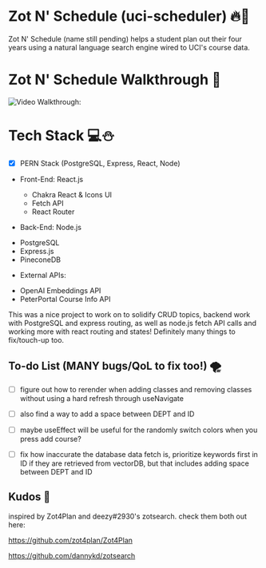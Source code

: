 # **Zot N' Schedule (uci-scheduler)** 🔥💖
Zot N' Schedule (name still pending) helps a student plan out their four years using a natural language search engine wired to UCI's course data.

# **Zot N' Schedule Walkthrough** 🚀
<img src='https://github.com/Xire7/uci-scheduler/blob/main/frontend/uci-scheduler/images/ZotNScheduleDraft2.gif' title='Video Walkthrough' width='' alt='Video Walkthrough: '></img>

# **Tech Stack** 💻⛄
- [X] PERN Stack (PostgreSQL, Express, React, Node) 

* Front-End: React.js
    - Chakra React & Icons UI
    - Fetch API
    - React Router

* Back-End: Node.js
-  PostgreSQL
-  Express.js
-  PineconeDB 

* External APIs:
- OpenAI Embeddings API
- PeterPortal Course Info API


This was a nice project to work on to solidify CRUD topics, backend work with PostgreSQL and express routing, as well as node.js fetch API calls and working more with react routing and states! Definitely many things to fix/touch-up too.


## To-do List (MANY bugs/QoL to fix too!) 🌪️
- [ ] figure out how to rerender when adding classes and removing classes without using a hard refresh through useNavigate
- [ ] also find a way to add a space between DEPT and ID 
- [ ] maybe useEffect will be useful for the randomly switch colors when you press add course?
- [ ] fix how inaccurate the database data fetch is, prioritize keywords first in ID if they are retrieved from vectorDB, but that includes adding space between DEPT and ID


## Kudos 🎨
inspired by Zot4Plan and deezy#2930's zotsearch.
check them both out here:

https://github.com/zot4plan/Zot4Plan

https://github.com/dannykd/zotsearch

